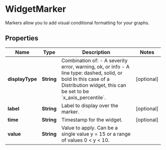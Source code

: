 

# WidgetMarker

Markers allow you to add visual conditional formatting for your graphs.

## Properties

Name | Type | Description | Notes
------------ | ------------- | ------------- | -------------
**displayType** | **String** | Combination of:   - A severity error, warning, ok, or info   - A line type: dashed, solid, or bold In this case of a Distribution widget, this can be set to be &#x60;x_axis_percentile&#x60;.  |  [optional]
**label** | **String** | Label to display over the marker. |  [optional]
**time** | **String** | Timestamp for the widget. |  [optional]
**value** | **String** | Value to apply. Can be a single value y &#x3D; 15 or a range of values 0 &lt; y &lt; 10. | 




